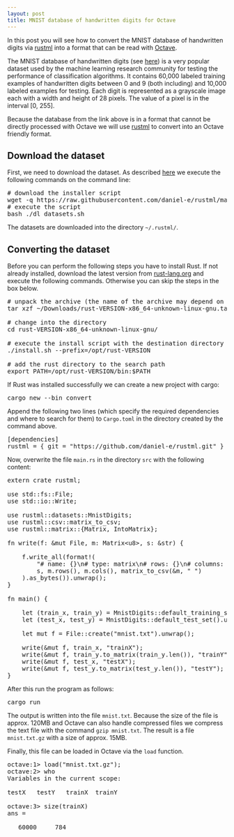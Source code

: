 ```yaml
---
layout: post
title: MNIST database of handwritten digits for Octave
---
```


In this post you will see how to convert the MNIST database of handwritten digits via [rustml](/rustml/rustml/) into a format that can be read with [Octave](https://www.gnu.org/software/octave/).

The MNIST database of handwritten digits (see [here](http://yann.lecun.com/exdb/mnist/)) is a very popular dataset used by the machine learning research community for testing the performance of classification algorithms. It contains 60,000 labeled training examples of handwritten digits between 0 and 9 (both including) and 10,000 labeled examples for testing. Each digit is represented as a grayscale image each with a width and height of 28 pixels. The value of a pixel is in the interval [0, 255].

Because the database from the link above is in a format that cannot be directly processed with Octave we will use [rustml](/rustml/rustml) to convert into an Octave friendly format.

## Download the dataset 
First, we need to download the dataset. As described [here](https://github.com/daniel-e/rustml#rustml-datasets-package) we execute the following commands on the command line:

<pre>
# download the installer script
wget -q https://raw.githubusercontent.com/daniel-e/rustml/master/dl_datasets.sh
# execute the script
bash ./dl_datasets.sh
</pre>

The datasets are downloaded into the directory `~/.rustml/`.

## Converting the dataset

Before you can perform the following steps you have to install Rust. If not already installed, download the latest version from [rust-lang.org](https://www.rust-lang.org) and execute the following commands. Otherwise you can skip the steps in the box below.

<pre>
# unpack the archive (the name of the archive may depend on your system configuration)
tar xzf ~/Downloads/rust-VERSION-x86_64-unknown-linux-gnu.tar.gz

# change into the directory
cd rust-VERSION-x86_64-unknown-linux-gnu/

# execute the install script with the destination directory
./install.sh --prefix=/opt/rust-VERSION

# add the rust directory to the search path
export PATH=/opt/rust-VERSION/bin:$PATH
</pre>

If Rust was installed successfully we can create a new project with cargo:

<pre>
cargo new --bin convert
</pre>

Append the following two lines (which specify the required dependencies and where to search for them) to `Cargo.toml` in the directory created by the command above.

<pre>
[dependencies]
rustml = { git = "https://github.com/daniel-e/rustml.git" }
</pre>

Now, overwrite the file `main.rs` in the directory `src` with the following content:

<pre>
extern crate rustml;

use std::fs::File;
use std::io::Write;

use rustml::datasets::MnistDigits;
use rustml::csv::matrix_to_csv;
use rustml::matrix::{Matrix, IntoMatrix};

fn write(f: &mut File, m: Matrix&lt;u8&gt;, s: &str) {

    f.write_all(format!(
        "# name: {}\n# type: matrix\n# rows: {}\n# columns: {}\n{}\n\n",
        s, m.rows(), m.cols(), matrix_to_csv(&m, " ")
    ).as_bytes()).unwrap();
}

fn main() {

    let (train_x, train_y) = MnistDigits::default_training_set().unwrap();
    let (test_x, test_y) = MnistDigits::default_test_set().unwrap();

    let mut f = File::create("mnist.txt").unwrap();

    write(&mut f, train_x, "trainX");
    write(&mut f, train_y.to_matrix(train_y.len()), "trainY");
    write(&mut f, test_x, "testX");
    write(&mut f, test_y.to_matrix(test_y.len()), "testY");
}
</pre>


After this run the program as follows:

<pre>
cargo run
</pre>

The output is written into the file `mnist.txt`. Because the size of the file is approx. 120MB and Octave can also handle compressed files we compress the text file with the command `gzip mnist.txt`. The result is a file `mnist.txt.gz` with a size of approx. 15MB.

Finally, this file can be loaded in Octave via the `load` function.

<pre>
octave:1> load("mnist.txt.gz");
octave:2> who
Variables in the current scope:

testX   testY   trainX  trainY

octave:3> size(trainX)
ans =

   60000     784
</pre>

